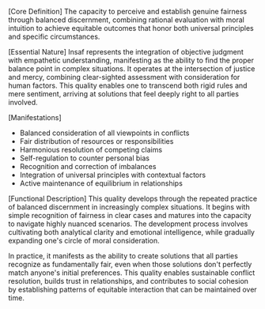 [Core Definition]
The capacity to perceive and establish genuine fairness through balanced discernment, combining rational evaluation with moral intuition to achieve equitable outcomes that honor both universal principles and specific circumstances.

[Essential Nature]
Insaf represents the integration of objective judgment with empathetic understanding, manifesting as the ability to find the proper balance point in complex situations. It operates at the intersection of justice and mercy, combining clear-sighted assessment with consideration for human factors. This quality enables one to transcend both rigid rules and mere sentiment, arriving at solutions that feel deeply right to all parties involved.

[Manifestations]
- Balanced consideration of all viewpoints in conflicts
- Fair distribution of resources or responsibilities
- Harmonious resolution of competing claims
- Self-regulation to counter personal bias
- Recognition and correction of imbalances
- Integration of universal principles with contextual factors
- Active maintenance of equilibrium in relationships

[Functional Description]
This quality develops through the repeated practice of balanced discernment in increasingly complex situations. It begins with simple recognition of fairness in clear cases and matures into the capacity to navigate highly nuanced scenarios. The development process involves cultivating both analytical clarity and emotional intelligence, while gradually expanding one's circle of moral consideration.

In practice, it manifests as the ability to create solutions that all parties recognize as fundamentally fair, even when those solutions don't perfectly match anyone's initial preferences. This quality enables sustainable conflict resolution, builds trust in relationships, and contributes to social cohesion by establishing patterns of equitable interaction that can be maintained over time.